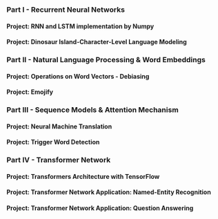 ### Part I - Recurrent Neural Networks
#### Project: RNN and LSTM implementation by Numpy
#### Project: Dinosaur Island-Character-Level Language Modeling

### Part II - Natural Language Processing & Word Embeddings
#### Project: Operations on Word Vectors - Debiasing
#### Project: Emojify

### Part III - Sequence Models & Attention Mechanism
#### Project: Neural Machine Translation
#### Project: Trigger Word Detection

### Part IV - Transformer Network
#### Project: Transformers Architecture with TensorFlow
#### Project: Transformer Network Application: Named-Entity Recognition
#### Project: Transformer Network Application: Question Answering
